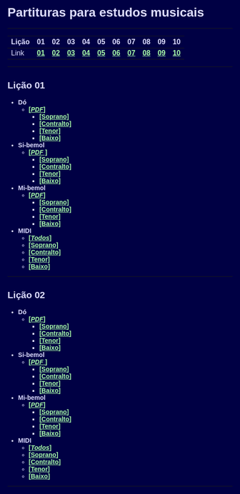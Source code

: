 <style>
@import url('https://fonts.googleapis.com/css2?family=Acme&display=swap');
@import url('https://fonts.googleapis.com/css2?family=Russo+One&display=swap');
*{
  font-family: Acme, sans-serif;
  background-color: #004;
  color: #ddf;
  }
  
h1{
  font-family: Russo One, sans-serif;
  font-weight: bold;
}

h2{
  font-weight: bold;
}

  html, body{
  background-color: #004;
  }

  html{
    scroll-behavior: smooth;
    }

  em{
   color: #afa;
  }

  a {
  color: #afa;
  font-weight: bold;
  }

  a:hover{
  color: #faa;
  font-weight: bold;
  }
</style>

# Partituras para estudos musicais

---


Lição | 01 | 02 | 03 | 04 | 05 | 06 | 07 | 08 | 09 | 10
------|----|----|----|----|----|----|----|----|----|----
Link | [01](#lição-01) | [02](#lição-02) | [03](#lição-03) | [04](#lição-04) | [05](#lição-05) | [06](#lição-06) | [07](#lição-07) | [08](#lição-08) | [09](#lição-09) | [10](#lição-10) |

---

## Lição 01

  - **Dó**
    - [[_PDF_]](licoes/licao01/Lição_01c-Partitura_e_Partes.pdf)
      - [[Soprano]](licoes/licao01/Lição_01c-Soprano.pdf)
      - [[Contralto]](licoes/licao01/Lição_01c-Contralto.pdf)
      - [[Tenor]](licoes/licao01/Lição_01c-Tenor.pdf)
      - [[Baixo]](licoes/licao01/Lição_01c-Baixo.pdf)
  - **Si-bemol**
    - [[_PDF_ ]](licoes/licao01/Lição_01bb-Partitura_e_Partes.pdf)
      - [[Soprano]](licoes/licao01/Lição_01bb-Soprano.pdf)
      - [[Contralto]](licoes/licao01/Lição_01bb-Contralto.pdf)
      - [[Tenor]](licoes/licao01/Lição_01bb-Tenor.pdf)
      - [[Baixo]](licoes/licao01/Lição_01bb-Baixo.pdf)
  - **Mi-bemol**
    - [[_PDF_]](licoes/licao01/Lição_01eb-Partitura_e_Partes.pdf)
      - [[Soprano]](licoes/licao01/Lição_01eb-Soprano.pdf)
      - [[Contralto]](licoes/licao01/Lição_01eb-Contralto.pdf)
      - [[Tenor]](licoes/licao01/Lição_01eb-Tenor.pdf)
      - [[Baixo]](licoes/licao01/Lição_01eb-Baixo.pdf)
  - **MIDI**
    - [[_Todos_]](licoes/licao01/Lição_01c.mid)
    - [[Soprano]](licoes/licao01/Lição_01c-Soprano.mid)
    - [[Contralto]](licoes/licao01/Lição_01c-Contralto.mid)
    - [[Tenor]](licoes/licao01/Lição_01c-Tenor.mid)
    - [[Baixo]](licoes/licao01/Lição_01c-Baixo.mid)

---








## Lição 02

  - **Dó**
    - [[_PDF_]](licoes/licao02/Lição_02c-Partitura_e_Partes.pdf)
      - [[Soprano]](licoes/licao02/Lição_02c-Soprano.pdf)
      - [[Contralto]](licoes/licao02/Lição_02c-Contralto.pdf)
      - [[Tenor]](licoes/licao02/Lição_02c-Tenor.pdf)
      - [[Baixo]](licoes/licao02/Lição_02c-Baixo.pdf)
  - **Si-bemol**
    - [[_PDF_ ]](licoes/licao02/Lição_02bb-Partitura_e_Partes.pdf)
      - [[Soprano]](licoes/licao02/Lição_02bb-Soprano.pdf)
      - [[Contralto]](licoes/licao02/Lição_02bb-Contralto.pdf)
      - [[Tenor]](licoes/licao02/Lição_02bb-Tenor.pdf)
      - [[Baixo]](licoes/licao02/Lição_02bb-Baixo.pdf)
  - **Mi-bemol**
    - [[_PDF_]](licoes/licao02/Lição_02eb-Partitura_e_Partes.pdf)
      - [[Soprano]](licoes/licao02/Lição_02eb-Soprano.pdf)
      - [[Contralto]](licoes/licao02/Lição_02eb-Contralto.pdf)
      - [[Tenor]](licoes/licao02/Lição_02eb-Tenor.pdf)
      - [[Baixo]](licoes/licao02/Lição_02eb-Baixo.pdf)
  - **MIDI**
    - [[_Todos_]](licoes/licao02/Lição_02c.mid)
    - [[Soprano]](licoes/licao02/Lição_02c-Soprano.mid)
    - [[Contralto]](licoes/licao02/Lição_02c-Contralto.mid)
    - [[Tenor]](licoes/licao02/Lição_02c-Tenor.mid)
    - [[Baixo]](licoes/licao02/Lição_02c-Baixo.mid)

---








